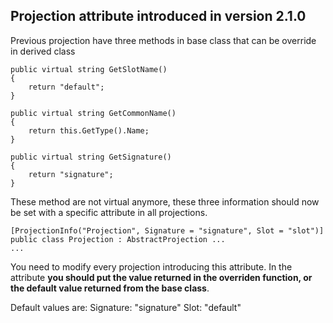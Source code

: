 ## Projection attribute introduced in version 2.1.0

Previous projection have three methods in base class that can be override in derived class

	public virtual string GetSlotName()
	{
	    return "default";
	}
	
	public virtual string GetCommonName()
	{
	    return this.GetType().Name;
	}
	
	public virtual string GetSignature()
	{
	    return "signature";
	}

These method are not virtual anymore, these three information should now be set with a specific attribute in all projections.

	[ProjectionInfo("Projection", Signature = "signature", Slot = "slot")]
	public class Projection : AbstractProjection ...
	...

You need to modify every projection introducing this attribute. In the attribute **you should put the value returned in the overriden function, or the default value returned from the base class**.

Default values are:
Signature: "signature"
Slot: "default"